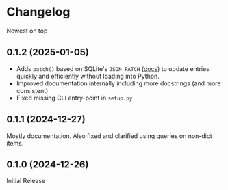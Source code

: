 # Changelog

Newest on top

## 0.1.2 (2025-01-05)

- Adds `patch()` based on SQLite's `JSON_PATCH` ([docs](https://www.sqlite.org/json1.html#jpatch)) to update entries quickly and efficiently without loading into Python.
- Improved documentation internally including more docstrings (and more consistent)
- Fixed missing CLI entry-point in `setup.py`

## 0.1.1 (2024-12-27)

Mostly documentation. Also fixed and clarified using queries on non-dict items.

## 0.1.0 (2024-12-26)

Initial Release